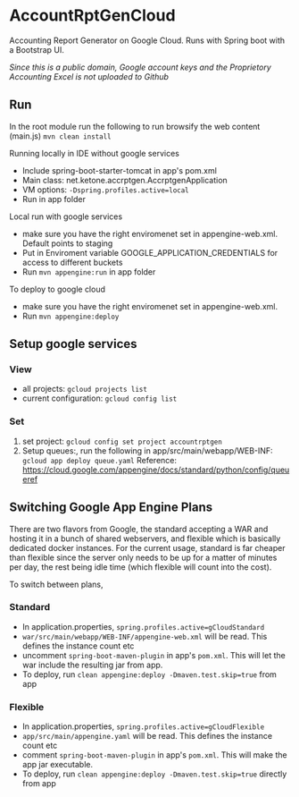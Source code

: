 # AccountRptGenCloud #
Accounting Report Generator on Google Cloud. Runs with Spring boot with a Bootstrap UI.

*Since this is a public domain, Google account keys and the Proprietory Accounting Excel is not uploaded to Github* 

## Run ##
In the root module run the following to run browsify the web content (main.js)
`mvn clean install`

Running locally in IDE without google services
* Include spring-boot-starter-tomcat in app's pom.xml
* Main class: net.ketone.accrptgen.AccrptgenApplication
* VM options: `-Dspring.profiles.active=local`
* Run in app folder

Local run with google services
* make sure you have the right enviromenet set in appengine-web.xml. Default points to staging
* Put in Enviroment variable GOOGLE_APPLICATION_CREDENTIALS for access to different buckets
* Run `mvn appengine:run` in app folder

To deploy to google cloud
* make sure you have the right enviromenet set in appengine-web.xml.
* Run `mvn appengine:deploy`

## Setup google services ## 

### View ###
- all projects: `gcloud projects list`
- current configuration: `gcloud config list`

### Set ###
1. set project: `gcloud config set project accountrptgen`
2. Setup queues:, run the following in app/src/main/webapp/WEB-INF: `gcloud app deploy queue.yaml`
Reference:
https://cloud.google.com/appengine/docs/standard/python/config/queueref



## Switching Google App Engine Plans ##
There are two flavors from Google, the standard accepting a WAR and hosting it in a bunch of shared webservers, and flexible which is basically dedicated docker instances.
For the current usage, standard is far cheaper than flexible since the server only needs to be up for a matter of minutes per day, the rest being idle time (which flexible will count into the cost).

To switch between plans,

### Standard ###
* In application.properties, `spring.profiles.active=gCloudStandard` 
* `war/src/main/webapp/WEB-INF/appengine-web.xml` will be read. This defines the instance count etc
* uncomment `spring-boot-maven-plugin` in app's `pom.xml`. This will let the war include the resulting jar from app.  
* To deploy, run `clean appengine:deploy -Dmaven.test.skip=true` from app

### Flexible ###
* In application.properties, `spring.profiles.active=gCloudFlexible` 
* `app/src/main/appengine.yaml` will be read. This defines the instance count etc
* comment `spring-boot-maven-plugin` in app's `pom.xml`. This will make the app jar executable.  
* To deploy, run `clean appengine:deploy -Dmaven.test.skip=true` directly from app
